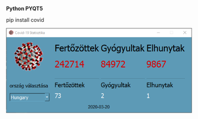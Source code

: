**Python PYQT5**

pip install covid

![covid-19](https://github.com/biggeorge75/covid-19-pyqt5/blob/master/covid-19-pyqt5.png?raw=true)
